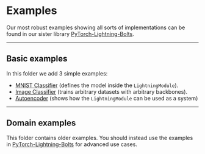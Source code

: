 # Examples
Our most robust examples showing all sorts of implementations
can be found in our sister library [PyTorch-Lightning-Bolts](https://lightning-bolts.readthedocs.io/en/latest/convolutional.html#gpt-2).

---

## Basic examples
In this folder we add 3 simple examples:

* [MNIST Classifier](https://github.com/PyTorchLightning/pytorch-lightning/blob/master/pl_examples/basic_examples/simple_image_classifier.py) (defines the model inside the `LightningModule`).
* [Image Classifier](https://github.com/PyTorchLightning/pytorch-lightning/blob/master/pl_examples/basic_examples/backbone_image_classifier.py) (trains arbitrary datasets with arbitrary backbones).
* [Autoencoder](https://github.com/PyTorchLightning/pytorch-lightning/blob/master/pl_examples/basic_examples/autoencoder.py) (shows how the `LightningModule` can be used as a system)

---

## Domain examples
This folder contains older examples. You should instead use the examples
in [PyTorch-Lightning-Bolts](https://lightning-bolts.readthedocs.io/en/latest/convolutional.html#gpt-2)
for advanced use cases.
